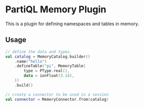 # PartiQL Memory Plugin

This is a plugin for defining namespaces and tables in memory.

## Usage

```kotlin
// define the data and types.
val catalog = MemoryCatalog.builder()
    .name("hello")
    .defineTable("pi", MemoryTable(
        type = PType.real(),
        data = ionFloat(3.14),
    ))
    .build()

// create a connector to be used in a session
val connector = MemoryConnector.from(catalog)
```
